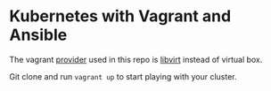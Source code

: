 # Kubernetes with Vagrant and Ansible

The vagrant [provider]() used in this repo is [libvirt](https://github.com/vagrant-libvirt/vagrant-libvirt) instead of virtual box.

Git clone and run `vagrant up` to start playing with your cluster.


